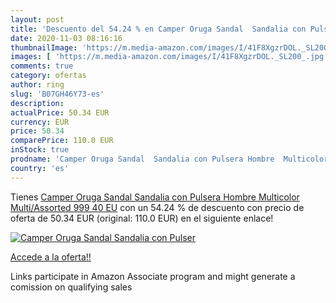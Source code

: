 ```yaml
---
layout: post
title: 'Descuento del 54.24 % en Camper Oruga Sandal  Sandalia con Pulser'
date: 2020-11-03 08:16:16
thumbnailImage: 'https://m.media-amazon.com/images/I/41F8XgzrDOL._SL200_.jpg'
images: [ 'https://m.media-amazon.com/images/I/41F8XgzrDOL._SL200_.jpg' ]
comments: true
category: ofertas
author: ring
slug: 'B07GH46Y73-es'
description:
actualPrice: 50.34 EUR
currency: EUR
price: 50.34
comparePrice: 110.0 EUR
inStock: true
prodname: 'Camper Oruga Sandal  Sandalia con Pulsera Hombre  Multicolor  Multi/Assorted 999   40 EU'
country: 'es'
---
```


Tienes [Camper Oruga Sandal  Sandalia con Pulsera Hombre  Multicolor  Multi/Assorted 999   40 EU](https://www.amazon.es/dp/B07GH46Y73/?tag=tolees-21) con un 54.24 % de descuento con precio de oferta de 50.34 EUR (original: 110.0 EUR) en el siguiente enlace!

[![Camper Oruga Sandal  Sandalia con Pulser](https://m.media-amazon.com/images/I/41F8XgzrDOL._SL200_.jpg)](https://www.amazon.es/dp/B07GH46Y73/?tag=tolees-21)

[Accede a la oferta!!](https://www.amazon.es/dp/B07GH46Y73/?tag=tolees-21)

Links participate in Amazon Associate program and might generate a comission on qualifying sales


